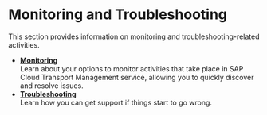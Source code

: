 <!-- loioc39411d2f86b4f30b50442fa09eaac6e -->

# Monitoring and Troubleshooting

This section provides information on monitoring and troubleshooting-related activities.

-   **[Monitoring](monitoring-30e60df.md "Learn about your options to monitor activities that take place in SAP Cloud Transport Management service, allowing you to quickly
		discover and resolve issues.")**  
Learn about your options to monitor activities that take place in SAP Cloud Transport Management service, allowing you to quickly discover and resolve issues.
-   **[Troubleshooting](troubleshooting-1f090ea.md "Learn how you can get support if things start to go wrong.")**  
Learn how you can get support if things start to go wrong.


